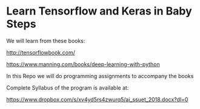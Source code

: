 # Learn Tensorflow and Keras in Baby Steps

We will learn from these books:

http://tensorflowbook.com/

https://www.manning.com/books/deep-learning-with-python

In this Repo we will do programming assignments to accompany the books

Complete Syllabus of the program is available at:

https://www.dropbox.com/s/xv4yd5rs4zwurq5/ai_ssuet_2018.docx?dl=0
